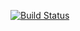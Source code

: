 [![Build Status](https://dev.azure.com/bharath0292/Space%20Game%20-%20web%20-%20Pipeline/_apis/build/status/bharath0292.mslearn-tailspin-spacegame-web?branchName=main)](https://dev.azure.com/bharath0292/Space%20Game%20-%20web%20-%20Pipeline/_build/latest?definitionId=5&branchName=main)